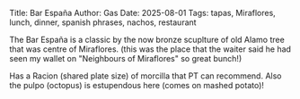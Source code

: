 Title: Bar España
Author: Gas
Date: 2025-08-01
Tags: tapas, Miraflores, lunch, dinner, spanish phrases, nachos, restaurant

The Bar España is a classic by the now bronze scuplture of old Alamo
tree that was centre of Miraflores.
(this was the place that the waiter said he had seen my wallet on
"Neighbours of Miraflores" so great bunch!)

Has a Racion (shared plate size) of morcilla that PT can recommend.
Also the pulpo (octopus) is estupendous here (comes on mashed potato)!
